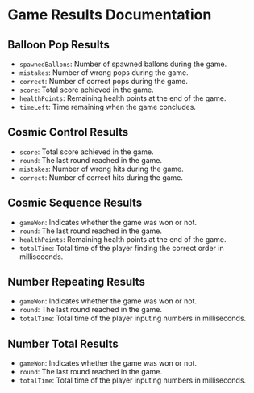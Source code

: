 # Game Results Documentation

## Balloon Pop Results
- `spawnedBallons`: Number of spawned ballons during the game.
- `mistakes`: Number of wrong pops during the game.
- `correct`: Number of correct pops during the game.
- `score`: Total score achieved in the game.
- `healthPoints`: Remaining health points at the end of the game.
- `timeLeft`: Time remaining when the game concludes.

## Cosmic Control Results
- `score`: Total score achieved in the game.
- `round`: The last round reached in the game.
- `mistakes`: Number of wrong hits during the game.
- `correct`: Number of correct hits during the game.

## Cosmic Sequence Results
- `gameWon`: Indicates whether the game was won or not.
- `round`: The last round reached in the game.
- `healthPoints`: Remaining health points at the end of the game.
- `totalTime`: Total time of the player finding the correct order in milliseconds.

## Number Repeating Results
- `gameWon`: Indicates whether the game was won or not.
- `round`: The last round reached in the game.
- `totalTime`: Total time of the player inputing numbers in milliseconds.

## Number Total Results
- `gameWon`: Indicates whether the game was won or not.
- `round`: The last round reached in the game.
- `totalTime`: Total time of the player inputing numbers in milliseconds.
